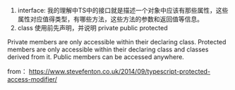1. interface: 我的理解中TS中的接口就是描述一个对象中应该有那些属性，这些属性对应值得类型，有哪些方法，这些方法的参数和返回值等信息。
2. class 使用前先声明，并说明 private public protected

Private members are only accessible within their declaring class.
Protected members are only accessible within their declaring class and classes derived from it.
Public members can be accessed anywhere.

from： https://www.stevefenton.co.uk/2014/09/typescript-protected-access-modifier/
